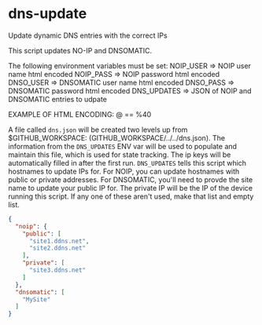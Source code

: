 # dns-update
Update dynamic DNS entries with the correct IPs

This script updates NO-IP and DNSOMATIC.

The following environment variables must be set:
NOIP_USER => NOIP user name html encoded
NOIP_PASS => NOIP password html encoded
DNSO_USER => DNSOMATIC user name html encoded
DNSO_PASS => DNSOMATIC password html encoded
DNS_UPDATES => JSON of NOIP and DNSOMATIC entries to udpate

EXAMPLE OF HTML ENCODING: @ == %40

A file called `dns.json` will be created two levels up from $GITHUB_WORKSPACE: (GITHUB_WORKSPACE/../../dns.json).  The information from the `DNS_UPDATES` ENV var will be used to populate and maintain this file, which is used for state tracking.  The ip keys will be automatically filled in after the first run. `DNS_UPDATES` tells this script which hostnames to update IPs for. For NOIP, you can update hostnames with public or private addresses.  For DNSOMATIC, you'll need to provde the site name to update your public IP for.  The private IP will be the IP of the device running this script.  If any one of these aren't used, make that list and empty list.


```json
{
  "noip": {
    "public": [
      "site1.ddns.net",
      "site2.ddns.net"
    ],
    "private": [
      "site3.ddns.net"
    ]
  },
  "dnsomatic": [
    "MySite"
  ]
}
```